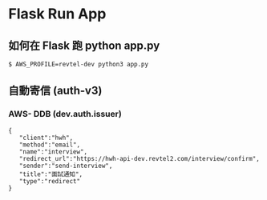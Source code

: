 # Flask Run App

## 如何在 Flask 跑 python app.py

```
$ AWS_PROFILE=revtel-dev python3 app.py
```

## 自動寄信 \(auth-v3\)

### AWS- DDB \(dev.auth.issuer\)

```text
{
   "client":"hwh",
   "method":"email",
   "name":"interview",
   "redirect_url":"https://hwh-api-dev.revtel2.com/interview/confirm",
   "sender":"send-interview",
   "title":"面試通知",
   "type":"redirect"
}
```

